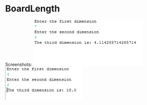 # BoardLength
Screenshots:
![alt tag](https://github.com/ChrisKarpinski/BoardLength/blob/master/Test1.PNG)
![alt tag](https://github.com/ChrisKarpinski/BoardLength/blob/master/Test2.PNG)
